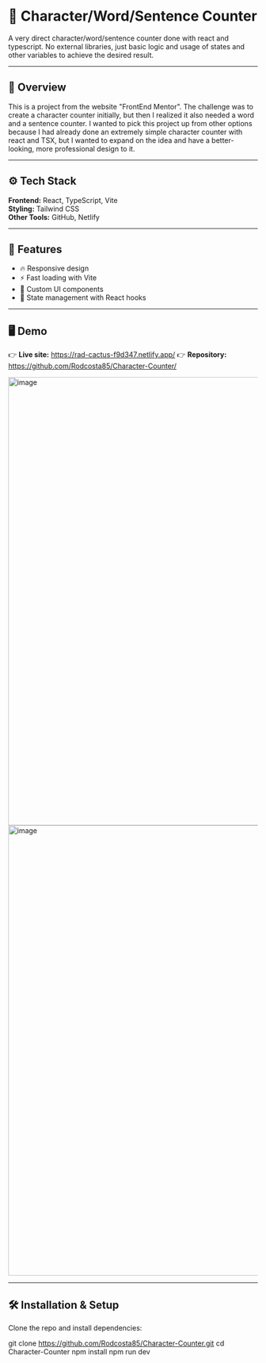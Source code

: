 # 🚀 Character/Word/Sentence Counter

A very direct character/word/sentence counter done with react and typescript. No external libraries, just basic logic and usage of states and other variables to achieve the desired result.

---

## 🧠 Overview

This is a project from the website "FrontEnd Mentor". The challenge was to create a character counter initially, but then I realized it also needed a word and a sentence counter. 
I wanted to pick this project up from other options because I had already done an extremely simple character counter with react and TSX, but I wanted to expand on the idea and have a better-looking, more professional design to it.

---

## ⚙️ Tech Stack

**Frontend:** React, TypeScript, Vite  
**Styling:** Tailwind CSS  
**Other Tools:** GitHub, Netlify

---

## 🧩 Features

- 🔥 Responsive design  
- ⚡ Fast loading with Vite  
- 🎨 Custom UI components    
- 🧠 State management with React hooks  

---

## 🖥️ Demo

👉 **Live site:** https://rad-cactus-f9d347.netlify.app/
👉 **Repository:** https://github.com/Rodcosta85/Character-Counter/

<img width="1919" height="904" alt="image" src="https://github.com/user-attachments/assets/20be66f8-5069-4715-9ba3-f2ae9d67dd2b" />
<img width="1903" height="908" alt="image" src="https://github.com/user-attachments/assets/fb0dbe15-6219-45a2-b60c-bd547cdb1e1e" />

---

## 🛠️ Installation & Setup

Clone the repo and install dependencies:

git clone https://github.com/Rodcosta85/Character-Counter.git
cd Character-Counter
npm install
npm run dev


